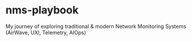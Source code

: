 # nms-playbook
My journey of exploring traditional &amp; modern Network Monitoring Systems (AirWave, UXI, Telemetry, AIOps)
